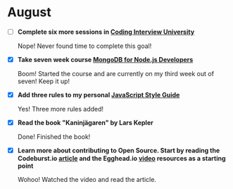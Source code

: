 # August


- [ ] **Complete six more sessions in [Coding Interview University](https://github.com/jwasham/coding-interview-university)**

  Nope! Never found time to complete this goal!

- [x] **Take seven week course [MongoDB for Node.js Developers](https://university.mongodb.com/courses/M101JS/about)**

  Boom! Started the course and are currently on my third week out of seven! Keep it up!

- [x] **Add three rules to my personal [JavaScript Style Guide](https://github.com/emilbillberg/javascript-style-guide)**

  Yes! Three more rules added!
  
- [x] **Read the book "Kaninjägaren" by Lars Kepler**

  Done! Finished the book!

- [x] **Learn more about contributing to Open Source. Start by reading the Codeburst.io [article](https://codeburst.io/a-step-by-step-guide-to-making-your-first-github-contribution-5302260a2940) and the Egghead.io [video](https://egghead.io/courses/how-to-contribute-to-an-open-source-project-on-github) resources as a starting point**

  Wohoo! Watched the video and read the article.
